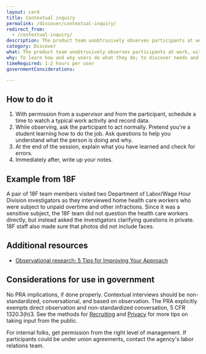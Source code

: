 ```yaml
---
layout: card
title: Contextual inquiry
permalink: /discover/contextual-inquiry/
redirect_from:
  - /contextual-inquiry/
description: The product team unobtrusively observes participants at work, with their permission, then asks questions.
category: Discover
what: The product team unobtrusively observes participants at work, with their permission, then asks questions.
why: To learn how and why users do what they do; to discover needs and attitudes that might not emerge in an <a href="https://methods.18f.gov/discover/stakeholder-and-user-interviews/" class="usa-link">interview</a> to map how tools, digital and otherwise, interact during complex activities.
timeRequired: 1-2 hours per user
governmentConsiderations:

---
```


## How to do it

1. With permission from a supervisor and from the participant, schedule a time to watch a typical work activity and record data.
1. While observing, ask the participant to act normally. Pretend you're a student learning how to do the job. Ask questions to help you understand what the person is doing and why.
1. At the end of the session, explain what you have learned and check for errors.
1. Immediately after, write up your notes.

<section class="method--section method--section--18f-example" markdown="1" >

## Example from 18F

A pair of 18F team members visited two Department of Labor/Wage Hour Division investigators as they interviewed home health care workers who were subject to unpaid overtime and other infractions. Since it was a sensitive subject, the 18F team did not question the health care workers directly, but instead asked the investigators clarifying questions in private. 18F staff also made sure that photos did not include faces.

</section>

<section class="method--section method--section--additional-resources" markdown="1" >

## Additional resources

- <a href="https://hodigital.blog.gov.uk/2019/01/18/observational-research-5-tips-for-improving-your-approach%e2%80%af%e2%80%af/" class="usa-link">
      Observational research: 5 Tips for Improving Your Approach
    </a>

</section>

<section class="method--section method--section--government-considerations" markdown="1" >

## Considerations for use in government

No PRA implications, if done properly. Contextual interviews should be non-standardized, conversational, and based on observation. The PRA explicitly exempts direct observation and non-standardized conversation, 5 CFR 1320.3(h)3. See the methods for <a href="{{site.baseurl}}/fundamentals/recruiting/" class="usa-link">Recruiting</a> and <a href="{{site.baseurl}}/fundamentals/privacy/" class="usa-link">Privacy</a> for more tips on taking input from the public.

For internal folks, get permission from the right level of management. If participants could be under union agreements, contact the agency's labor relations team.
</section>
